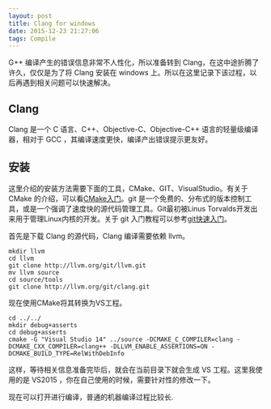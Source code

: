 ```yaml
---
layout: post
title: Clang for windows
date: 2015-12-23 21:27:06
tags: Compile
---
```


G++ 编译产生的错误信息非常不人性化，所以准备转到 Clang，在这中途折腾了许久，仅仅是为了将 Clang 安装在 windows 上。所以在这里记录下该过程，以后再遇到相关问题可以快速解决。

<!-- more -->

## Clang 

Clang 是一个 C 语言、C++、Objective-C、Objective-C++ 语言的轻量级编译器，相对于 GCC ，其编译速度更快，编译产出错误提示更友好。

## 安装

这里介绍的安装方法需要下面的工具，CMake、GIT、VisualStudio。有关于 CMake 的介绍，可以看[CMake入门](http://www.hahack.com/codes/cmake/)。git 是一个免费的、分布式的版本控制工具，或是一个强调了速度快的源代码管理工具。Git最初被Linus Torvalds开发出来用于管理Linux内核的开发。关于 git 入门教程可以参考[git快速入门](http://www.bootcss.com/p/git-guide/)。

首先是下载 Clang 的源代码，Clang 编译需要依赖 llvm。

```
mkdir llvm
cd llvm
git clone http://llvm.org/git/llvm.git
mv llvm source
cd source/tools
git clone http://llvm.org/git/clang.git
```

现在使用CMake将其转换为VS工程。

```
cd ../../
mkdir debug+asserts
cd debug+asserts
cmake -G "Visual Studio 14" ../source -DCMAKE_C_COMPILER=clang -DCMAKE_CXX_COMPILER=clang++ -DLLVM_ENABLE_ASSERTIONS=ON -DCMAKE_BUILD_TYPE=RelWithDebInfo
```
这样，等待相关信息准备完毕后，就会在当前目录下就会生成 VS 工程。这里我使用的是 VS2015 ，你在自己使用的时候，需要针对性的修改一下。

现在可以打开进行编译，普通的机器编译过程比较长.